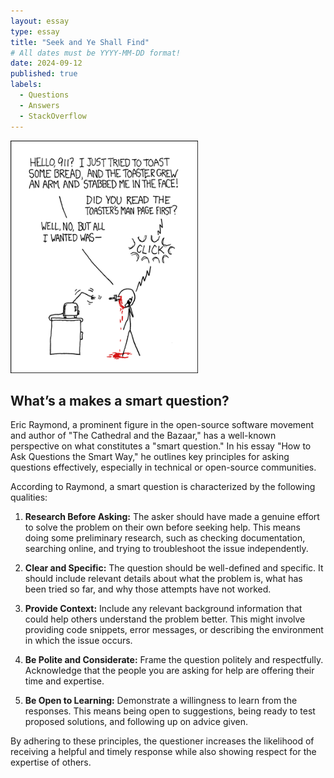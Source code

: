 ```yaml
---
layout: essay
type: essay
title: "Seek and Ye Shall Find"
# All dates must be YYYY-MM-DD format!
date: 2024-09-12
published: true
labels:
  - Questions
  - Answers
  - StackOverflow
---
```


<img width="300px" class="rounded float-start pe-4" src="../img/smart-questions/rtfm.png">

## What’s a makes a smart question?

Eric Raymond, a prominent figure in the open-source software movement and author of "The Cathedral and the Bazaar," has a well-known perspective on what constitutes a "smart question." In his essay "How to Ask Questions the Smart Way," he outlines key principles for asking questions effectively, especially in technical or open-source communities.

According to Raymond, a smart question is characterized by the following qualities:

1. **Research Before Asking:** The asker should have made a genuine effort to solve the problem on their own before seeking help. This means doing some preliminary research, such as checking documentation, searching online, and trying to troubleshoot the issue independently.

2. **Clear and Specific:** The question should be well-defined and specific. It should include relevant details about what the problem is, what has been tried so far, and why those attempts have not worked.

3. **Provide Context:** Include any relevant background information that could help others understand the problem better. This might involve providing code snippets, error messages, or describing the environment in which the issue occurs.

4. **Be Polite and Considerate:** Frame the question politely and respectfully. Acknowledge that the people you are asking for help are offering their time and expertise.

5. **Be Open to Learning:** Demonstrate a willingness to learn from the responses. This means being open to suggestions, being ready to test proposed solutions, and following up on advice given.

By adhering to these principles, the questioner increases the likelihood of receiving a helpful and timely response while also showing respect for the expertise of others.


